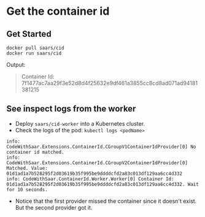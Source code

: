 # Get the container id

## Get Started

```shell
docker pull saars/cid
docker run saars/cid
```

Output:

> Container Id: 7f1477ac7aa29f3e52d8d4f25632e9df461a3855cc8cd8ad071ad94181381215

## See inspect logs from the worker

* Deploy `saars/cid-worker` into a Kubernetes cluster.
* Check the logs of the pod: `kubectl logs <podName>`

```shell
info: CodeWithSaar.Extensions.ContainerId.CGroupV1ContainerIdProvider[0] No container id matched.
info: CodeWithSaar.Extensions.ContainerId.CGroupV2ContainerIdProvider[0] Matched. Value: 01d1ad1a7b528295f2d03619b35f995be9ddddcfd2a83c013df129aa6cc4d332
info: CodeWithSaar.ContainerId.Worker.Worker[0] Container Id: 01d1ad1a7b528295f2d03619b35f995be9ddddcfd2a83c013df129aa6cc4d332. Wait for 10 seconds.
```

* Notice that the first provider missed the container since it doesn't exist. But the second provider got it.
